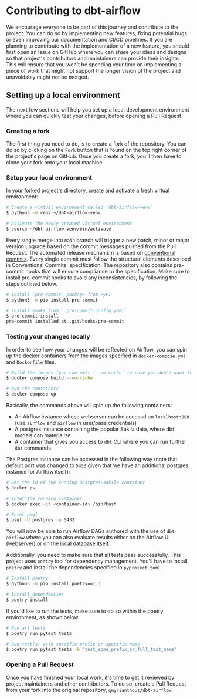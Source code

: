 # Contributing to dbt-airflow
We encourage everyone to be part of this journey and contribute to the project. You can do so by implementing new
features, fixing potential bugs or even improving our documentation and CI/CD pipelines. If you are planning to 
contribute with the implementation of a new feature, you should first open an Issue on GitHub where you can share your
ideas and designs so that project's contributors and maintainers can provide their insights. This will ensure that you
won't be spending your time on implementing a piece of work that might not support the longer vision of the project and
unavoidably might not be merged. 


## Setting up a local environment
The next few sections will help you set up a local development environment where you can quickly test your changes, 
before opening a Pull Request. 

### Creating a fork 

The first thing you need to do, is to create a fork of the repository. You can do so by clicking on the `Fork`
button that is found on the top right corner of the project's page on GitHub. Once you create a fork, you'll then have
to clone your fork onto your local machine. 

### Setup your local environment
In your forked project's directory, create and activate a fresh virtual environment:
```bash
# Create a virtual environment called `dbt-airflow-venv`
$ python3 -m venv ~/dbt-airflow-venv

# Activate the newly created virtual environment
$ source ~/dbt-airflow-venv/bin/activate
```

Every single merge into `main` branch will trigger a new patch, minor or major version upgrade based on the commit 
messages pushed  from the Pull Request.
The automated release mechanism is based on 
[conventional commits](https://www.conventionalcommits.org/en/v1.0.0/#summary).
Every single commit must follow the structural elements described in Conventional Commits' specification. 
The repository also contains pre-commit hooks that will ensure compliance to the specification. 
Make sure to install pre-commit hooks to avoid any inconsistencies, by following the steps outlined below. 
```bash
# Install `pre-commit` package from PyPI
$ python3 -m pip install pre-commit 

# Install hooks from `.pre-commit-config.yaml`
$ pre-commit install
pre-commit installed at .git/hooks/pre-commit
```

### Testing your changes locally
In order to see how your changes will be reflected on Airflow, you can spin up the docker containers from the images
specified in `docker-compose.yml` and `Dockerfile` files. 

```bash
# Build the images (you can omit `--no-cache` in case you don't want to re-build every layer)
$ docker compose build --no-cache

# Run the containers
$ docker compose up
```
Basically, the commands above will spin up the following containers:
- An Airflow instance whose webserver can be accessd on `localhost:808` (use `airflow` and `airflow` in user/pass credentials)
- A postgres instance containing the popular Sakila data, where dbt models can materialize
- A container that gives you access to `dbt` CLI where you can run further `dbt` commands

The Postgres instance can be accessed in the following way (note that default port was changed to `5433` given that we 
have an additional postgres instance for Airflow itself):
```bash
# Get the id of the running postgres-sakila container
$ docker ps

# Enter the running container
$ docker exec -it <container-id> /bin/bash

# Enter psql
$ psql -U postgres -p 5433 
```

You will now be able to run Airflow DAGs authored with the use of `dbt-airflow` where you can also evaluate results
either on the Airflow UI (webserver) or on the local database itself. 




Additionally, you need to make sure that all tests pass successfully. This project uses `poetry` tool for 
dependency management. You'll have to install `poetry` and install the dependencies specified in `pyproject.toml`. 
```bash
# Install poetry
$ python3 -m pip install poetry==1.3

# Install dependencies
$ poetry install
```

If you'd like to run the tests, make sure to do so within the poetry environment, as  shown below. 
```bash
# Run all tests
$ poetry run pytest tests 

# Run test(s) with specific prefix or specific name
$ poetry run pytest tests -k "test_some_prefix_or_full_test_name"
```


### Opening a Pull Request
Once you have finished your local work, it's time to get it reviewed by project maintainers and other contributors.
To do so, create a Pull Request from your fork into the original repository, `gmyrianthous/dbt-airflow`.
